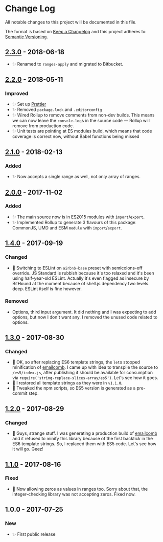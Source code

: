 # Change Log

All notable changes to this project will be documented in this file.

The format is based on [Keep a Changelog](http://keepachangelog.com/)
and this project adheres to [Semantic Versioning](http://semver.org/).

## [2.3.0] - 2018-06-18

- ✨ Renamed to `ranges-apply` and migrated to Bitbucket.

## [2.2.0] - 2018-05-11

### Improved

- ✨ Set up [Prettier](https://prettier.io)
- ✨ Removed `package.lock` and `.editorconfig`
- ✨ Wired Rollup to remove comments from non-dev builds. This means we can now leave the `console.log`s in the source code — Rollup will remove from production code.
- ✨ Unit tests are pointing at ES modules build, which means that code coverage is correct now, without Babel functions being missed

## [2.1.0] - 2018-02-13

### Added

- ✨ Now accepts a single range as well, not only array of ranges.

## [2.0.0] - 2017-11-02

### Added

- ✨ The main source now is in ES2015 modules with `import`/`export`.
- ✨ Implemented Rollup to generate 3 flavours of this package: CommonJS, UMD and ESM `module` with `import`/`export`.

## [1.4.0] - 2017-09-19

### Changed

- 🔧 Switching to ESLint on `airbnb-base` preset with semicolons-off override. JS Standard is rubbish because it's too relaxed and it's been using half-year-old ESLint. Actually it's even flagged as insecure by BitHound at the moment because of shell.js dependency two levels deep. ESLint itself is fine however.

### Removed

- Options, third input argument. It did nothing and I was expecting to add options, but now I don't want any. I removed the unused code related to options.

## [1.3.0] - 2017-08-30

### Changed

- 🔧 OK, so after replacing ES6 template strings, the `let`s stopped minification of [emailcomb](https://emailcomb.com). I came up with idea to transpile the source to `/es5/index.js`, after publishing it should be available for consumption via `require('string-replace-slices-array/es5')`. Let's see how it goes.
- 🔧 I restored all template strings as they were in `v1.1.0`.
- 🔧 Tweaked the npm scripts, so ES5 version is generated as a pre-commit step.

## [1.2.0] - 2017-08-29

### Changed

- 🔧 Guys, strange stuff. I was generating a production build of [emailcomb](https://emailcomb.com) and it refused to minify this library because of the first backtick in the ES6 template strings. So, I replaced them with ES5 code. Let's see how it will go. Geez!

## [1.1.0] - 2017-08-16

### Fixed

- 🔧 Now allowing zeros as values in ranges too. Sorry about that, the integer-checking library was not accepting zeros. Fixed now.

## 1.0.0 - 2017-07-25

### New

- ✨ First public release

[2.3.0]: https://bitbucket.org/codsen/ranges-apply/branches/compare/v2.3.0%0Dv2.2.2#diff
[2.2.0]: https://bitbucket.org/codsen/ranges-apply/branches/compare/v2.2.0%0Dv2.1.0#diff
[2.1.0]: https://bitbucket.org/codsen/ranges-apply/branches/compare/v2.1.0%0Dv2.0.14#diff
[2.0.0]: https://bitbucket.org/codsen/ranges-apply/branches/compare/v2.0.0%0Dv1.4.0#diff
[1.4.0]: https://bitbucket.org/codsen/ranges-apply/branches/compare/v1.4.0%0Dv1.3.1#diff
[1.3.0]: https://bitbucket.org/codsen/ranges-apply/branches/compare/v1.3.0%0Dv1.2.0#diff
[1.2.0]: https://bitbucket.org/codsen/ranges-apply/branches/compare/v1.2.0%0Dv1.1.0#diff
[1.1.0]: https://bitbucket.org/codsen/ranges-apply/branches/compare/v1.1.0%0Dv1.0.5#diff
